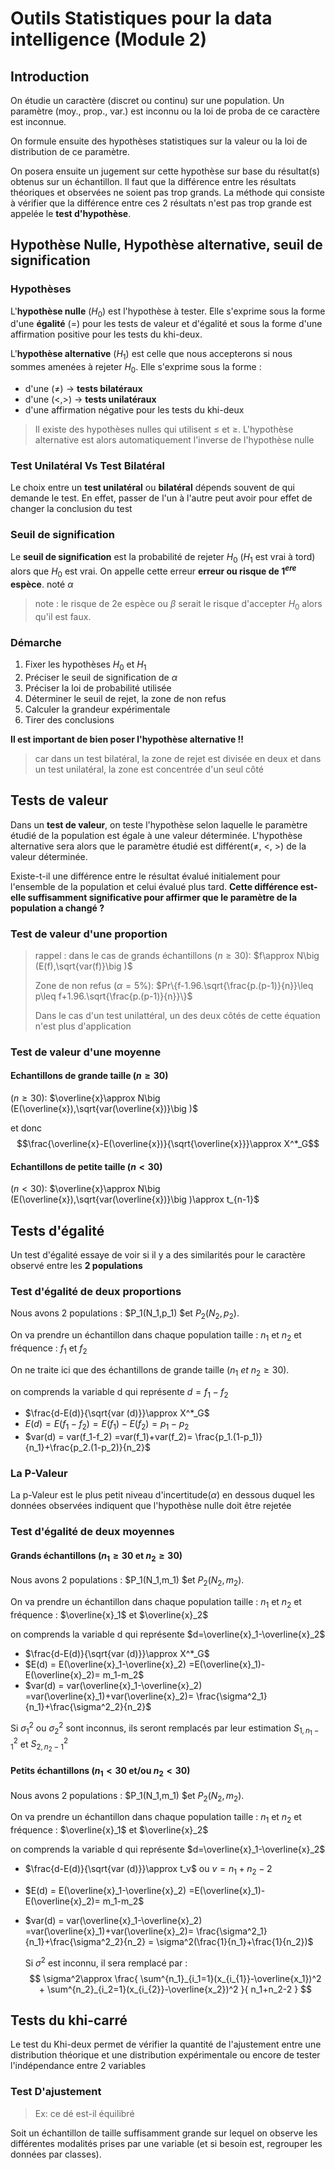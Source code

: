 # Outils Statistiques pour la data intelligence (Module 2)

## Introduction

On étudie un caractère (discret ou continu) sur une population. Un paramètre (moy., prop., var.) est inconnu ou la loi de proba de ce caractère est inconnue. 

On formule ensuite des hypothèses statistiques sur la valeur ou la loi de distribution de ce paramètre. 

On posera ensuite un jugement sur cette hypothèse sur base du résultat(s) obtenus sur un échantillon. Il faut que la différence entre les résultats théoriques et observées ne soient pas trop grands. La méthode qui consiste à vérifier que la différence entre ces 2 résultats n'est pas trop grande est appelée le **test d'hypothèse**.

## Hypothèse Nulle, Hypothèse alternative, seuil de signification

### Hypothèses

L'**hypothèse nulle** ($H_0$) est l'hypothèse à tester. Elle s'exprime sous la forme d'une **égalité** (=) pour les tests de valeur et d'égalité et sous la forme d'une affirmation positive pour les tests du khi-deux. 

L'**hypothèse alternative** ($H_1$) est celle que nous accepterons si nous sommes amenées à rejeter $H_0$. Elle s'exprime sous la forme : 

* d'une ($\neq$) $\rightarrow$ **tests bilatéraux**
* d'une (<,>)  $\rightarrow$ **tests unilatéraux**
* d'une affirmation négative pour les tests du khi-deux

> Il existe des hypothèses nulles qui utilisent $\leq$ et $\geq$. L'hypothèse alternative est alors automatiquement l'inverse de l'hypothèse nulle

### Test Unilatéral Vs Test Bilatéral

Le choix entre un **test unilatéral** ou **bilatéral** dépends souvent de qui demande le test. En effet, passer de l'un à l'autre peut avoir pour effet de changer la conclusion du test

### Seuil de signification

Le **seuil de signification** est la probabilité de rejeter $H_0$ ($H_1$ est vrai à tord) alors que $H_0$ est vrai. On appelle cette erreur **erreur ou risque de $1^{ere}$ espèce**. noté $\alpha$

> note : le risque de 2e espèce ou $\beta$ serait le risque d'accepter $H_0$ alors qu'il est faux.

### Démarche 

1. Fixer les hypothèses $H_0$ et $H_1$
2. Préciser le seuil de signification de $\alpha$
3. Préciser la loi de probabilité utilisée 
4. Déterminer le seuil de rejet, la zone de non refus
5. Calculer la grandeur expérimentale
6. Tirer des conclusions

**Il est important de bien poser l'hypothèse alternative !!**

> car dans un test bilatéral, la zone de rejet est divisée en deux et dans un test unilatéral, la zone est concentrée d'un seul côté 



## Tests de valeur 

Dans un **test de valeur**, on teste l'hypothèse selon laquelle le paramètre étudié de la population est égale à une valeur déterminée. L'hypothèse alternative sera alors que le paramètre étudié est différent($\neq$, $<$, $>$) de la valeur déterminée.

Existe-t-il une différence entre le résultat évalué initialement pour l'ensemble de la population et celui évalué plus tard. **Cette différence est-elle suffisamment significative pour affirmer que le paramètre de la population a changé ?**

### Test de valeur d'une proportion

> rappel : dans le cas de grands échantillons ($n\geq 30$): $f\approx N\big (E(f),\sqrt{var(f)}\big )$
>
> Zone de non refus ($\alpha=5\%$): $Pr\{f-1.96.\sqrt{\frac{p.(p-1)}{n}}\leq p\leq f+1.96.\sqrt{\frac{p.(p-1)}{n}}\}$
>
> Dans le cas d'un test unilattéral, un des deux côtés de cette équation n'est plus d'application



### Test de valeur d'une moyenne

#### Echantillons de grande taille ($n\geq30$)

($n\geq 30$): $\overline{x}\approx N\big (E(\overline{x}),\sqrt{var(\overline{x})}\big )$

et donc $$\frac{\overline{x}-E(\overline{x})}{\sqrt{\overline{x}}}\approx X^*_G$$

#### Echantillons de petite taille ($n<30$)

($n< 30$): $\overline{x}\approx N\big (E(\overline{x}),\sqrt{var(\overline{x})}\big )\approx t_{n-1}$

## Tests d'égalité

Un test d'égalité essaye de voir si il y a des similarités pour le caractère observé entre les **2 populations**

### Test d'égalité de deux proportions

Nous avons 2 populations : $P_1(N_1,p_1) $et $P_2(N_2,p_2)$.

On va prendre un échantillon dans chaque population taille : $n_1$ et $n_2$ et fréquence : $f_1$ et $f_2$

On ne traite ici que des échantillons de grande taille ($n_1\ et\ n_2\geq 30$).

on comprends la variable d qui représente $d=f_1-f_2$

* $\frac{d-E(d)}{\sqrt{var (d)}}\approx X^*_G$
* $E(d) = E(f_1-f_2) =E(f_1)-E(f_2)= p_1 - p_2$
* $var(d) = var(f_1-f_2) =var(f_1)+var(f_2)= \frac{p_1.(1-p_1)}{n_1}+\frac{p_2.(1-p_2)}{n_2}$

### La P-Valeur

La p-Valeur est le plus petit niveau d'incertitude($\alpha$) en dessous duquel les données observées indiquent que l'hypothèse nulle doit être rejetée

### Test d'égalité de deux moyennes

#### Grands échantillons ($n_1\geq30$ et $n_2 \geq30$)

Nous avons 2 populations : $P_1(N_1,m_1) $et $P_2(N_2,m_2)$.

On va prendre un échantillon dans chaque population taille : $n_1$ et $n_2$ et fréquence : $\overline{x}_1$ et $\overline{x}_2$

on comprends la variable d qui représente $d=\overline{x}_1-\overline{x}_2$

* $\frac{d-E(d)}{\sqrt{var (d)}}\approx X^*_G$
* $E(d) = E(\overline{x}_1-\overline{x}_2) =E(\overline{x}_1)-E(\overline{x}_2)= m_1-m_2$
* $var(d) = var(\overline{x}_1-\overline{x}_2) =var(\overline{x}_1)+var(\overline{x}_2)= \frac{\sigma^2_1}{n_1}+\frac{\sigma^2_2}{n_2}$

Si $\sigma^2_1$ ou $\sigma^2_2$ sont inconnus, ils seront remplacés par leur estimation $S^2_{1,n_1-1}$ et $S^2_{2,n_2-1}$

#### Petits échantillons ($n_1<30$ et/ou $n_2 <30$)

Nous avons 2 populations : $P_1(N_1,m_1) $et $P_2(N_2,m_2)$.

On va prendre un échantillon dans chaque population taille : $n_1$ et $n_2$ et fréquence : $\overline{x}_1$ et $\overline{x}_2$

on comprends la variable d qui représente $d=\overline{x}_1-\overline{x}_2$

* $\frac{d-E(d)}{\sqrt{var (d)}}\approx t_v$ ou $v=n_1+n_2-2$

* $E(d) = E(\overline{x}_1-\overline{x}_2) =E(\overline{x}_1)-E(\overline{x}_2)= m_1-m_2$

* $var(d) = var(\overline{x}_1-\overline{x}_2) =var(\overline{x}_1)+var(\overline{x}_2)= \frac{\sigma^2_1}{n_1}+\frac{\sigma^2_2}{n_2} = \sigma^2(\frac{1}{n_1}+\frac{1}{n_2})$

  Si $\sigma^2$ est inconnu, il sera remplacé par : 
  $$
  \sigma^2\approx
  \frac{
  \sum^{n_1}_{i_1=1}(x_{i_{1}}-\overline{x_1})^2
  +
  \sum^{n_2}_{i_2=1}(x_{i_{2}}-\overline{x_2})^2
  }{
  n_1+n_2-2
  }
  $$
  

## Tests du khi-carré

Le test du Khi-deux permet de vérifier la quantité de l'ajustement entre une distribution théorique et une distribution expérimentale ou encore de tester l'indépendance entre 2 variables

### Test D'ajustement

> Ex: ce dé est-il équilibré

Soit un échantillon de taille suffisamment grande sur lequel on observe les différentes modalités prises par une variable (et si besoin est, regrouper les données par classes).